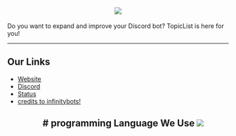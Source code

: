 <h2 align='center'>
  <img src="https://pbs.twimg.com/profile_banners/1505194289323823105/1659846758/1500x500" />
  <br> 
</h2>
<p>
Do you want to expand and improve your Discord bot? TopicList is here for you!
</p>

<hr>

<h2>
  Our Links
</h2>

<ul>
  <li><a href="https://topiclist.xyz">Website</a></li>
  <li><a href="https://topiclist.xyz/dc">Discord</a></li>
  <li><a href="https://topiclist.instatus.com">Status</a></li>
<li><a href="https://infinitybots.gg">credits to infinitybots!</a></li
</ul>

<h2 align='center'>
# programming Language We Use
   
<img src="https://skillicons.dev/icons?i=java,css,html,django,docker,discord,github,git,cloudflare,astro,pug,express,flask,go,nodejs,nextjs,mongodb,mysql,nodejs,react,redis,sqlite,tailwind,ts,vscode&theme=dark" />
</div>

<br />
</h2>

